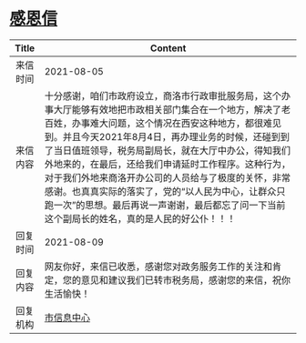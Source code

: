 # <a href="http://www.shangluo.gov.cn/zmhd/ldxxxx.jsp?urltype=leadermail.LeaderMailContentUrl&wbtreeid=1112&leadermailid=7624">感恩信</a>
|Title|Content|
|:---:|---|
|来信时间|2021-08-05|
|来信内容|十分感谢，咱们市政府设立，商洛市行政审批服务局，这个办事大厅能够有效地把市政相关部门集合在一个地方，解决了老百姓，办事难大问题，这个情况在西安这种地方，都很难见到。并且今天2021年8月4日，再办理业务的时候，还碰到到了当日值班领导，税务局副局长，就在大厅中办公，得知我们外地来的，在最后，还给我们申请延时工作程序。这种行为，对于我们外地来商洛开办公司的人员给与了极度的关怀，非常感谢。也真真实际的落实了，党的“以人民为中心，让群众只跑一次”的思想。最后再说一声谢谢，最后都忘了问一下当前这个副局长的姓名，真的是人民的好公仆！！！|
|回复时间|2021-08-09|
|回复内容|网友你好，来信已收悉，感谢您对政务服务工作的关注和肯定，您的意见和建议我们已转市税务局，感谢您的来信，祝你生活愉快！|
|回复机构|<a href="../../categories/agencies/市信息中心.md">市信息中心</a>|
